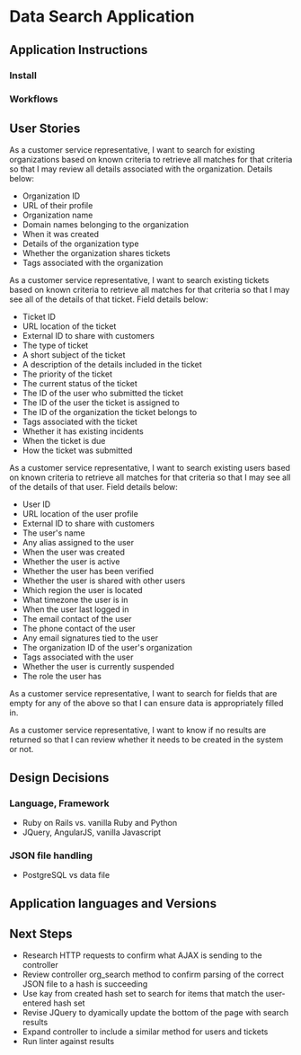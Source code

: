 # Data Search Application



## Application Instructions
### Install
### Workflows

## User Stories
As a customer service representative, I want to search for existing organizations based on known criteria to retrieve all matches for that criteria so that I may review all details associated with the organization. Details below:
* Organization ID
* URL of their profile
* Organization name
* Domain names belonging to the organization
* When it was created
* Details of the organization type
* Whether the organization shares tickets
* Tags associated with the organization

As a customer service representative, I want to search existing tickets based on known criteria to retrieve all matches for that criteria so that I may see all of the details of that ticket. Field details below:
* Ticket ID
* URL location of the ticket
* External ID to share with customers
* The type of ticket
* A short subject of the ticket
* A description of the details included in the ticket
* The priority of the ticket
* The current status of the ticket
* The ID of the user who submitted the ticket
* The ID of the user the ticket is assigned to
* The ID of the organization the ticket belongs to
* Tags associated with the ticket
* Whether it has existing incidents
* When the ticket is due
* How the ticket was submitted

As a customer service representative, I want to search existing users based on known criteria to retrieve all matches for that criteria so that I may see all of the details of that user. Field details below:
* User ID
* URL location of the user profile
* External ID to share with customers
* The user's name
* Any alias assigned to the user
* When the user was created
* Whether the user is active
* Whether the user has been verified
* Whether the user is shared with other users
* Which region the user is located
* What timezone the user is in
* When the user last logged in
* The email contact of the user
* The phone contact of the user
* Any email signatures tied to the user
* The organization ID of the user's organization
* Tags associated with the user
* Whether the user is currently suspended
* The role the user has

As a customer service representative, I want to search for fields that are empty for any of the above so that I can ensure data is appropriately filled in.

As a customer service representative, I want to know if no results are returned so that I can review whether it needs to be created in the system or not.

## Design Decisions

### Language, Framework
* Ruby on Rails vs. vanilla Ruby and Python
* JQuery, AngularJS, vanilla Javascript

### JSON file handling
* PostgreSQL vs data file

## Application languages and Versions

## Next Steps
* Research HTTP requests to confirm what AJAX is sending to the controller
* Review controller org_search method to confirm parsing of the correct JSON file to a hash is succeeding
* Use kay from created hash set to search for items that match the user-entered hash set
* Revise JQuery to dyamically update the bottom of the page with search results
* Expand controller to include a similar method for users and tickets
* Run linter against results

